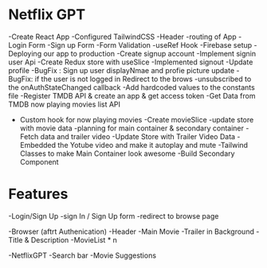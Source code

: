 # Netflix GPT

-Create React App
-Configured TailwindCSS
-Header
-routing of App
-Login Form
-Sign up Form
-Form Validation
-useRef Hook
-Firebase setup
-Deploying our app to production
-Create signup account
-Implement signin user Api
-Create Redux store with useSlice
-Implemented signout
-Update profile
-BugFix : Sign up user displayNmae and profie picture update
-BugFix: if the user is not logged in Redirect to the brows
-unsubscribed to the onAuthStateChanged callback
-Add hardcoded values to the constants file
-Register TMDB API & create an app & get access token
-Get Data from TMDB now playing movies list API

- Custom hook for now playing movies
  -Create movieSlice
  -update store with movie data
  -planning for main container & secondary container
  -Fetch data and trailer video
  -Update Store with Trailer Video Data
  -Embedded the Yotube video and make it autoplay and mute
  -Tailwind Classes to make Main Container look awesome
  -Build Secondary Component

# Features

-Login/Sign Up
-sign In / Sign Up form
-redirect to browse page

-Browser (aftrt Authenication)
-Header
-Main Movie
-Trailer in Background
-Title & Description
-MovieList \* n

-NetflixGPT
-Search bar
-Movie Suggestions
